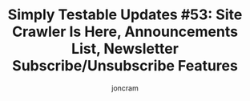 ---
title: "Simply Testable Updates #53: Site Crawler Is Here, Announcements List, Newsletter Subscribe/Unsubscribe Features"
short_title: "Simply Testable Updates #53: Site Crawler Is Here"
author: joncram
newsletter_meta:
    issue_number: 53rd
    url: https://us5.campaign-archive1.com/?u=ac75e33d993d2b502e333ddd0&amp;id=65dfcad195
    closing_sentence: Expect the next newsletter a week from now on August 28.
    highlights:
        - Site Crawler Is Here
        - Announcements Mailing List
        - Subscribe To/Unsubscribe From Newsletters From Your Account
---